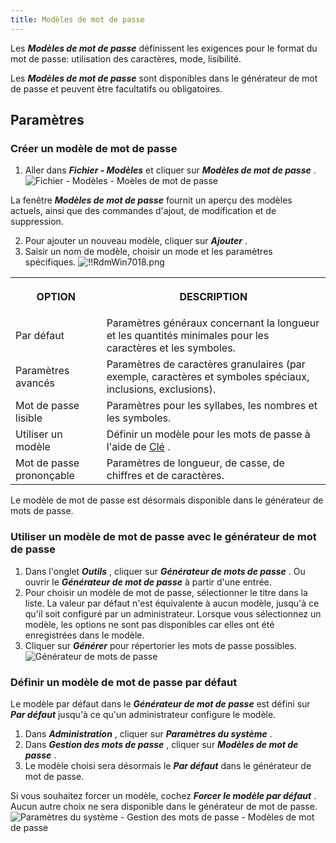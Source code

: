 ```yaml
---
title: Modèles de mot de passe
---
```

Les ***Modèles de mot de passe*** définissent les exigences pour le format du mot de passe: utilisation des caractères, mode, lisibilité.  

Les ***Modèles de mot de passe*** sont disponibles dans le générateur de mot de passe et peuvent être facultatifs ou obligatoires. 

## Paramètres 

### Créer un modèle de mot de passe 

1. Aller dans ***Fichier - Modèles*** et cliquer sur ***Modèles de mot de passe*** .  
![Fichier - Modèles - Moèles de mot de passe](/img/fr/rdm/windows/RdmWin7016.png) 

La fenêtre ***Modèles de mot de passe*** fournit un aperçu des modèles actuels, ainsi que des commandes d'ajout, de modification et de suppression. 

2. Pour ajouter un nouveau modèle, cliquer sur ***Ajouter*** . 
1. Saisir un nom de modèle, choisir un mode et les paramètres spécifiques. 
![!!RdmWin7018.png](/img/fr/rdm/windows/RdmWin7018.png) 

<table>
	<tr>
		<th>

OPTION 
		</th>
		<th>
DESCRIPTION 
		</th>
	</tr>
		<td>
Par défaut 
		</td>
		<td>
Paramètres généraux concernant la longueur et les quantités minimales pour les caractères et les symboles. 
		</td>
	</tr>
		<td>
Paramètres avancés 
		</td>
		<td>
Paramètres de caractères granulaires (par exemple, caractères et symboles spéciaux, inclusions, exclusions). 
		</td>
	</tr>
		<td>
Mot de passe lisible 
		</td>
		<td>
Paramètres pour les syllabes, les nombres et les symboles. 
		</td>
	</tr>
		<td>
Utiliser un modèle 
		</td>
		<td>
Définir un modèle pour les mots de passe à l'aide de [Clé](/fr/rdm/windows/commands/tools/generators/password/) . 
		</td>
	</tr>
		<td>
Mot de passe prononçable 
		</td>
		<td>
Paramètres de longueur, de casse, de chiffres et de caractères. 
		</td>
	</tr>
</table>

Le modèle de mot de passe est désormais disponible dans le générateur de mots de passe. 

### Utiliser un modèle de mot de passe avec le générateur de mot de passe 

1. Dans l'onglet ***Outils*** , cliquer sur ***Générateur de mots de passe*** . Ou ouvrir le ***Générateur de mot de passe*** à partir d'une entrée. 
1. Pour choisir un modèle de mot de passe, sélectionner le titre dans la liste. La valeur par défaut n'est équivalente à aucun modèle, jusqu'à ce qu'il soit configuré par un administrateur. Lorsque vous sélectionnez un modèle, les options ne sont pas disponibles car elles ont été enregistrées dans le modèle. 
1. Cliquer sur ***Générer*** pour répertorier les mots de passe possibles.  
![Générateur de mots de passe](/img/fr/rdm/windows/RdmWin7019.png) 

### Définir un modèle de mot de passe par défaut 

Le modèle par défaut dans le ***Générateur de mot de passe*** est défini sur ***Par défaut*** jusqu'à ce qu'un administrateur configure le modèle.  

1. Dans ***Administration*** , cliquer sur ***Paramètres du système*** . 
1. Dans ***Gestion des mots de passe*** , cliquer sur ***Modèles de mot de passe*** . 
1. Le modèle choisi sera désormais le ***Par défaut*** dans le générateur de mot de passe. 

Si vous souhaitez forcer un modèle, cochez ***Forcer le modèle par défaut*** . Aucun autre choix ne sera disponible dans le générateur de mot de passe.  
![Paramètres du système - Gestion des mots de passe - Modèles de mot de passe](/img/fr/rdm/windows/RdmWin7020.png) 


